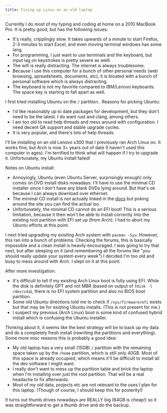 ```yaml
---
title: Fixing up Linux on an old laptop
---
```


Currently I do most of my typing and coding at home on a 2010 MacBook Pro. It
is pretty good, but has the following issues:
- It's really, cripplingly slow. It takes upwards of a minute to start Firefox,
  2-3 minutes to start Excel, and even moving terminal windows has some lang.
- For programming, I just want to use terminals and the keyboard, but input lag
  on keystrokes is pretty severe as welll.
- The wifi is really distracting. The internet is always troublesome.
- Because I use this computer for a bunch of other personal needs (web
  browsing, spreadsheets, documents, etc), it is bloated with a bunch of
  personal software which is always distracting.
- The keyboard is not my favorite compared to IBM/Lenovo keyboards. The space
  key is starting to fall apart as well.

I first tried installing Ubuntu on the `/` partition.. Reasons for picking Ubuntu:
- I'd like reasonably up to date packages for development, but they don't need
  to be the latest. I do want rust and clang, among others.
- I am too old to read help threads and mess around with configuration. I need
  decent QA support and stable upgrade cycles.
- It is very popular, and there's lots of help threads.

I'll be installing on an old Lenovo x300 that I previously ran Arch Linux on.
It works fine, but Arch is now 3+ years out of date (I haven't used this
computer in ages). I'm terrified to think what will happen if I try to upgrade
it. Unfortunately, my Ubuntu install failed!

Notes on Ubuntu install:
- Annoyingly, Ubuntu (even Ubuntu Server, surprisingly enough) only comes on
  DVD install disks nowadays. I'll have to use the minimal CD installer since
  I don't have any blank DVDs lying around. But that's ok because I can always
  download over ethernet.
- The minimal CD install is not actually linked in the
  [docs](https://help.ubuntu.com/community/Installation/MinimalCD) but poking
  around the site you can find the actual iso.
- Unfortunately, the minimal CD cannot do an EFI boot! This is a serious
  limitation, because it then won't be able to install correctly into the
  existing root partition with EFI set up (from Arch). I had to abort my Ubuntu
  efforts at this point.

I next tried upgrading my existing Arch system with `pacman -Syu`. However,
this ran into a bunch of problems. Checking the forums, this is basically
impossible and a clean install is heavily encouraged. I was going to try that
next, but after sleeping on it (and remembering all the forums like "you should
really update your system every week") I decided I'm too old and busy to mess
around with Arch. I slept on it at this point.

After more investigation:
- It's difficult to tell if my existing Arch Linux boot is fully using EFI.
  While the disk is definitely GPT and not MBR (based on output of `fdisk -l
  /dev/sda`), there is no EFI system partition and also no BIOS boot partition.
- Some old Ubuntu directions told me to check if `/sys/firmware/efi` exists but
  that may be for existing Ubuntu installs. (This is not present for me.)
- I suspect my previous (Arch Linux) boot is some kind of confused hybrid
  install which is confusing the Ubuntu installer.

Thinking about it, it seems like the best strategy will be to back up my data
and do a completely fresh install (rewriting the partitions and everything).
Some more misc reasons this is probably a good idea:
- My old laptop has a very small (15GB) `/` partition with the remaining space
  taken up by the `/home` partition, which is still only 40GB. Most of this
  space is already occupied, which means it'll be difficult to install all the
  dev software I might want.
- I really don't want to mess up the partition table and brick the laptop when
  I'm installing over just the root partition. That
  will be a real headache to fix afterwards.
- Most of my old data, projects etc are not relevant to the uses I plan for
  this laptop. (Though of course, I should keep this for posterity!)

It turns out thumb drives nowadays are REALLY big (64GB is cheap!) so it was
straightforward to get a thumb drive and do the backup.
